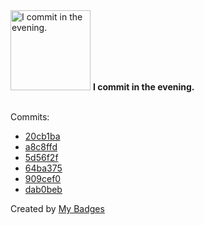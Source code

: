 <img src="https://my-badges.github.io/my-badges/evening-commits.png" alt="I commit in the evening." title="I commit in the evening." width="128">
<strong>I commit in the evening.</strong>
<br><br>

Commits:

- <a href="https://github.com/ksysoev/help-my-pet/commit/20cb1bacf5dff845d72fc98a309ca1b29a3e1986">20cb1ba</a>
- <a href="https://github.com/ksysoev/help-my-pet/commit/a8c8ffdfeb761e6633b867dea1a32262aff4fd80">a8c8ffd</a>
- <a href="https://github.com/ksysoev/help-my-pet/commit/5d56f2fa227fd08da731b269d3fcc9e0cd00aafa">5d56f2f</a>
- <a href="https://github.com/ksysoev/help-my-pet/commit/64ba375248ead98496e136a5333a0fa8daf00842">64ba375</a>
- <a href="https://github.com/ksysoev/help-my-pet/commit/909cef04c0752dbeb893ebcac53c285ef2fc6a33">909cef0</a>
- <a href="https://github.com/ksysoev/help-my-pet/commit/dab0beb330494011c3d5b5e5bc1d103a31a65749">dab0beb</a>


Created by <a href="https://github.com/my-badges/my-badges">My Badges</a>